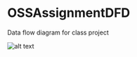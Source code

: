 # OSSAssignmentDFD

Data flow diagram for class project

![alt text](https://cloud.githubusercontent.com/assets/22142552/19023268/0ced11d8-88b0-11e6-84d1-e17fadb19440.png)

